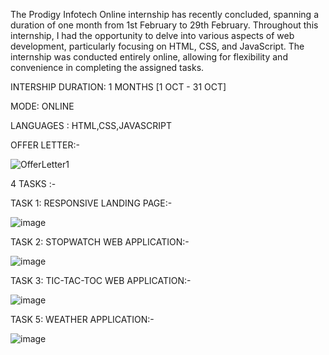 The Prodigy Infotech Online internship has recently concluded, spanning a duration of one month from 1st February to 29th February. Throughout this internship, I had the opportunity to delve into various aspects of web development, particularly focusing on HTML, CSS, and JavaScript. The internship was conducted entirely online, allowing for flexibility and convenience in completing the assigned tasks.

INTERSHIP DURATION: 1 MONTHS [1 OCT - 31 OCT]

MODE: ONLINE

LANGUAGES : HTML,CSS,JAVASCRIPT

OFFER LETTER:-

![OfferLetter1](https://github.com/user-attachments/assets/368c3601-1aa5-435b-939b-f82c594653c6)

4 TASKS :-

TASK 1: RESPONSIVE LANDING PAGE:-

![image](https://github.com/user-attachments/assets/d7221cbd-d40b-4bd1-9dbc-704bba77643e)

TASK 2: STOPWATCH WEB APPLICATION:-

![image](https://github.com/user-attachments/assets/774d5a48-c834-43f5-ba21-ac1a0c6da941)

TASK 3: TIC-TAC-TOC WEB APPLICATION:-

![image](https://github.com/user-attachments/assets/55b1af30-f9ac-4833-bf5d-2d19fe93511f)

TASK 5: WEATHER APPLICATION:-

![image](https://github.com/user-attachments/assets/131fe639-675d-4535-844e-604b2069a7c3)

